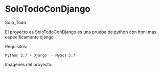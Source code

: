 # SoloTodoConDjango

Solo_Todo

El proyecto es SoloTodoConDjango es una prueba de python con html mas especificamente django.

Requisitos:

    Python 3.7 - Django  - MySql 5.7


Imagenes del proyecto:

